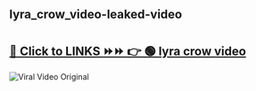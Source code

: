 
 ## lyra_crow_video-leaked-video 

# <h2><a href="https://clipsfans.com/lyra_crow_video&ref=git">🔗 Click to LINKS ⏩⏩ 👉 🟢 lyra crow video </a></h2>

<a href="https://clipsfans.com/lyra_crow_video&ref=git" rel="nofollow" data-target="animated-image.originalLink"><img src="https://i.ibb.co.com/xMMVF88/686577567.gif" alt="Viral Video Original" style="max-width: 100%; display: inline-block;" data-target="animated-image.originalImage"></a>
